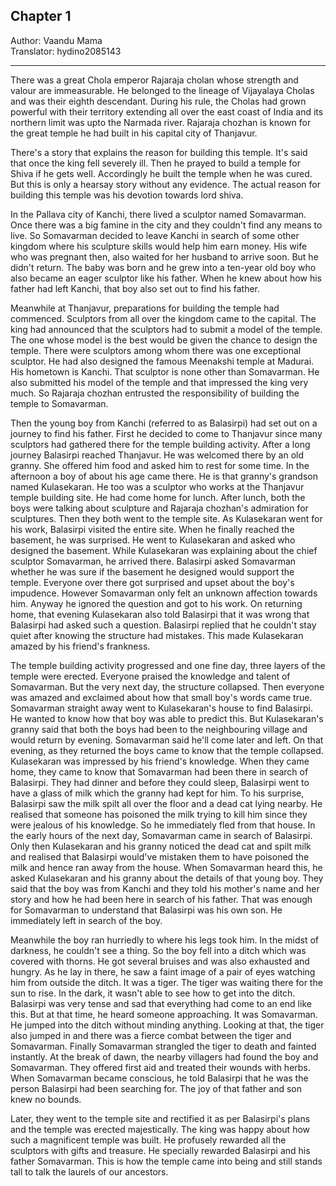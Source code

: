 ## Chapter 1
Author: Vaandu Mama  
Translator: hydino2085143

---

There was a great Chola emperor Rajaraja cholan whose strength and valour are immeasurable. He belonged to the lineage of Vijayalaya Cholas and was their eighth descendant. During his rule, the Cholas had grown powerful with their territory extending all over the east coast of India and its northern limit was upto the Narmada river. Rajaraja chozhan is known for the great temple he had built in his capital city of Thanjavur.

There's a story that explains the reason for building this temple. It's said that once the king fell severely ill. Then he prayed to build a temple for Shiva if he gets well. Accordingly he built the temple when he was cured. But this is only a hearsay story without any evidence. The actual reason for building this temple was his devotion towards lord shiva.

In the Pallava city of Kanchi, there lived a sculptor named Somavarman. Once there was a big famine in the city and they couldn't find any means to live. So Somavarman decided to leave Kanchi in search of some other kingdom where his sculpture skills would help him earn money. His wife who was pregnant then, also waited for her husband to arrive soon. But he didn't return. The baby was born and he grew into a ten-year old boy who also became an eager sculptor like his father. When he knew about how his father had left Kanchi, that boy also set out to find his father. 

Meanwhile at Thanjavur, preparations for building the temple had commenced. Sculptors from all over the kingdom came to the capital. The king had announced that the sculptors had to submit a model of the temple. The one whose model is the best would be given the chance to design the temple. There were sculptors among whom there was one exceptional sculptor. He had also designed the famous Meenakshi temple at Madurai. His hometown is Kanchi. That sculptor is none other than Somavarman. He also submitted his model of the temple and that impressed the king very much. So Rajaraja chozhan entrusted the responsibility of building the temple to Somavarman.

Then the young boy from Kanchi (referred to as Balasirpi) had set out on a journey to find his father. First he decided to come to Thanjavur since many sculptors had gathered there for the temple building activity. After a long journey Balasirpi reached Thanjavur. He was welcomed there by an old granny. She offered him food and asked him to rest for some time. In the afternoon a boy of about his age came there. He is that granny's grandson named Kulasekaran. He too was a sculptor who works at the Thanjavur temple building site. He had come home for lunch. After lunch, both the boys were talking about sculpture and Rajaraja chozhan's admiration for sculptures. Then they both went to the temple site. As Kulasekaran went for his work, Balasirpi visited the entire site. When he finally reached the basement, he was surprised. He went to Kulasekaran and asked who designed the basement. While Kulasekaran was explaining about the chief sculptor Somavarman, he arrived there. Balasirpi asked Somavarman whether he was sure if the basement he designed would support the temple. Everyone over there got surprised and upset about the boy's impudence. However Somavarman only felt an unknown affection towards him. Anyway he ignored the question and got to his work. On returning home, that evening Kulasekaran also told Balasirpi that it was wrong that Balasirpi had asked such a question. Balasirpi replied that he couldn't stay quiet after knowing the structure had mistakes. This made Kulasekaran amazed by his friend's frankness.

The temple building activity progressed and one fine day, three layers of the temple were erected. Everyone praised the knowledge and talent of Somavarman. But the very next day, the structure collapsed. Then everyone was amazed and exclaimed about how that small boy's words came true. Somavarman straight away went to Kulasekaran's house to find Balasirpi. He wanted to know how that boy was able to predict this. But Kulasekaran's granny said that both the boys had been to the neighbouring village and would return by evening. Somavarman said he'll come later and left. On that evening, as they returned the boys came to know that the temple collapsed. Kulasekaran was impressed by his friend's knowledge. When they came home, they came to know that Somavarman had been there in search of Balasirpi. They had dinner and before they could sleep, Balasirpi went to have a glass of milk which the granny had kept for him. To his surprise, Balasirpi saw the milk spilt all over the floor and a dead cat lying nearby. He realised that someone has poisoned the milk trying to kill him since they were jealous of his knowledge. So he immediately fled from that house. In the early hours of the next day, Somavarman came in search of Balasirpi. Only then Kulasekaran and his granny noticed the dead cat and spilt milk and realised that Balasirpi would've mistaken them to have poisoned the milk and hence ran away from the house. When Somavarman heard this, he asked Kulasekaran and his granny about the details of that young boy. They said that the boy was from Kanchi and they told his mother's name and her story and how he had been here in search of his father. That was enough for Somavarman to understand that Balasirpi was his own son. He immediately left in search of the boy. 

Meanwhile the boy ran hurriedly to where his legs took him. In the midst of darkness, he couldn't see a thing. So the boy fell into a ditch which was covered with thorns. He got several bruises and was also exhausted and hungry. As he lay in there, he saw a faint image of a pair of eyes watching him from outside the ditch. It was a tiger. The tiger was waiting there for the sun to rise. In the dark, it wasn't able to see how to get into the ditch. Balasirpi was very tense and sad that everything had come to an end like this. But at that time, he heard someone approaching. It was Somavarman. He jumped into the ditch without minding anything. Looking at that, the tiger also jumped in and there was a fierce combat between the tiger and Somavarman. Finally Somavarman strangled the tiger to death and fainted instantly. At the break of dawn, the nearby villagers had found the boy and Somavarman. They offered first aid and treated their wounds with herbs. When Somavarman became conscious, he told Balasirpi that he was the person Balasirpi had been searching for. The joy of that father and son knew no bounds.

Later, they went to the temple site and rectified it as per Balasirpi's plans and the temple was erected majestically. The king was happy about how such a magnificent temple was built. He profusely rewarded all the sculptors with gifts and treasure. He specially rewarded Balasirpi and his father Somavarman. This is how the temple came into being and still stands tall to talk the laurels of our ancestors.

